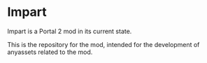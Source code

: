 # Impart
Impart is a Portal 2 mod in its current state.

This is the repository for the mod, intended for the development of anyassets related to the mod.
